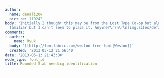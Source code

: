 ```yaml
---
author:
  name: denali206
  picture: 110247
body: "Initially I thought this may be from the Lost Type Co-op but alas not so. It's
  familiar but I can't seem to place it. Anyone?\r\n\r\n[img:sites/default/files/old-images/50cb4a79395eef2589736f3b37fbde0d_5272.jpg]"
comments:
- author:
    name: Ryuk
  body: '[[http://fontfabric.com/weston-free-font|Weston]]'
  created: '2013-05-12 21:56:40'
date: '2013-05-12 21:43:30'
node_type: font_id
title: Rounded Slab needing identification

---
```


